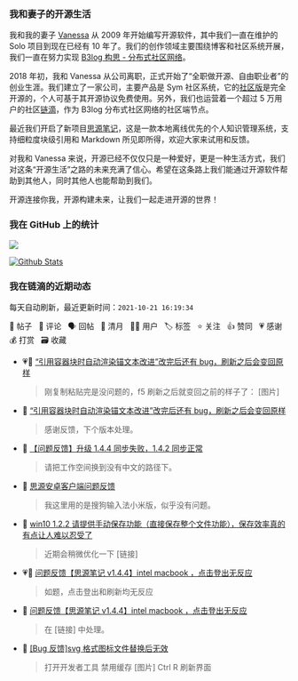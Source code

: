 ### 我和妻子的开源生活

我和我的妻子 [Vanessa](https://github.com/Vanessa219) 从 2009 年开始编写开源软件，其中我们一直在维护的 Solo 项目到现在已经有 10 年了。我们的创作领域主要围绕博客和社区系统开展，我们一直在努力实现 [B3log 构思 - 分布式社区网络](https://ld246.com/article/1546941897596)。

2018 年初，我和 Vanessa 从公司离职，正式开始了“全职做开源、自由职业者”的创业生涯。我们建立了一家公司，主要产品是 Sym 社区系统，它的[社区版](https://github.com/88250/symphony)是完全开源的，个人可基于其开源协议免费使用。另外，我们也运营着一个超过 5 万用户的社区[链滴](https://ld246.com)，作为 B3log 分布式社区网络的社区端节点。

最近我们开启了新项目[思源笔记](https://github.com/siyuan-note/siyuan)，这是一款本地离线优先的个人知识管理系统，支持细粒度块级引用和 Markdown 所见即所得，欢迎大家来试用和反馈。

对我和 Vanessa 来说，开源已经不仅仅只是一种爱好，更是一种生活方式，我们对这条“开源生活”之路的未来充满了信心。希望在这条路上我们能通过开源软件帮助到其他人，同时其他人也能帮助到我们。

开源连接你我，开源构建未来，让我们一起走进开源的世界！

### 我在 GitHub 上的统计

<a title="Hits" target="_blank" href="https://github.com/88250/88250"><img src="https://hits.b3log.org/88250/88250.svg"></a>

[![Github Stats](https://github-readme-stats.vercel.app/api?username=88250&theme=tokyonight&show_icons=true)](https://github.com/88250)

<!--events start -->

### 我在链滴的近期动态

每天自动刷新，最近更新时间：`2021-10-21 16:19:34`

📝 帖子 &nbsp; 💬 评论 &nbsp; 🗣 回帖 &nbsp; 🌙 清月 &nbsp; 👨‍💻 用户 &nbsp; 🏷️ 标签 &nbsp; ⭐️ 关注 &nbsp; 👍 赞同 &nbsp; 💗 感谢 &nbsp; 💰 打赏 &nbsp; 🗃 收藏

* 💗📝 [“引用容器块时自动渲染锚文本改进”改完后还有 bug，刷新之后会变回原样](https://ld246.com/article/1634792184144)

  > 刚复制粘贴完是没问题的，f5 刷新之后就变回之前的样子了： [图片]
* 💬 [“引用容器块时自动渲染锚文本改进”改完后还有 bug，刷新之后会变回原样](https://ld246.com/article/1634792184144/comment/1634795362483#comments)

  > 感谢反馈，下个版本处理。
* 💬 [【问题反馈】升级 1.4.4 同步失败，1.4.2 同步正常](https://ld246.com/article/1634794636096/comment/1634795279873#comments)

  > 请把工作空间换到没有中文的路径下。
* 💬 [思源安卓客户端问题反馈](https://ld246.com/article/1634786878451/comment/1634789939699#comments)

  > 我这里用的是搜狗输入法小米版，似乎没有问题。
* 💬 [win10 1.2.2 请提供手动保存功能（直接保存整个文件功能），保存效率真的有点让人难以忍受了](https://ld246.com/article/1627467998962/comment/1634789810650#comments)

  > 近期会稍微优化一下 [链接]
* 💗📝 [问题反馈【思源笔记 v1.4.4】intel macbook ，点击登出无反应](https://ld246.com/article/1634784441058)

  > 如题，点击登出和刷新均无反应
* 💬 [问题反馈【思源笔记 v1.4.4】intel macbook ，点击登出无反应](https://ld246.com/article/1634784441058/comment/1634785302499#comments)

  > 在 [链接] 中处理。
* 💬 [[Bug 反馈]svg 格式图标文件替换后无效](https://ld246.com/article/1634783902208/comment/1634785243508#comments)

  > 打开开发者工具 禁用缓存 [图片] Ctrl R 刷新界面


<!--events end -->
